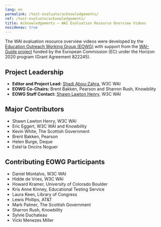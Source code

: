 ```yaml
---
lang: en
permalink: /test-evaluate/acknowledgements/
ref: /test-evaluate/acknowledgements/
title: Acknowledgements – WAI Evaluation Resource Overview Videos
nosidenav: true
---
```


The WAI evaluation resource overview videos were developed by the [Education Outreach Working Group (EOWG)](https://www.w3.org/WAI/EO/) with support from the [WAI-Guide project]( https://www.w3.org/WAI/about/projects/wai-guide/) funded by the European Commission (EC) under the Horizon 2020 program (Grant Agreement 822245).

Project Leadership
------------------

-   **Editor and Project Lead:** [Shadi Abou-Zahra](https://www.w3.org/People/shadi), W3C WAI
-   **EOWG Co-Chairs:** Brent Bakken, Pearson and Sharron Rush, Knowbility
-   **EOWG Staff Contact:** [Shawn Lawton Henry](https://www.w3.org/People/shawn), W3C WAI

Major Contributors
------------------

-   Shawn Lawton Henry, W3C WAI
-   Eric Eggert, W3C WAI and Knowbility
-   Kevin White, The Scottish Government
-   Brent Bakken, Pearson
-   Helen Burge, Deque
-   Estel·la Oncins Noguer

Contributing EOWG Participants
------------------------------

-   Daniel Montalvo, W3C WAI
-   Hidde de Vries, W3C WAI
-   Howard Kramer, University of Colorado Boulder
-   Kris Anne Kinney, Educational Testing Service
-   Laura Keen, Library of Congress
-   Lewis Phillips, AT&T
-   Mark Palmer, The Scottish Government
-   Sharron Rush, Knowbility
-   Sylvie Duchateau
-   Vicki Menezes Miller
